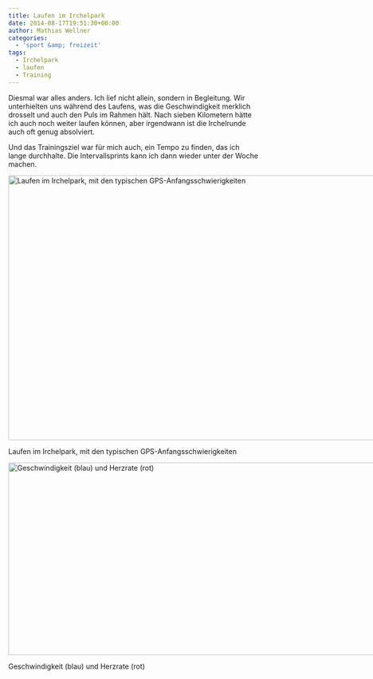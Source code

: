 ```yaml
---
title: Laufen im Irchelpark
date: 2014-08-17T19:51:30+00:00
author: Mathias Wellner
categories:
  - 'sport &amp; freizeit'
tags:
  - Irchelpark
  - laufen
  - Training
---
```

Diesmal war alles anders. Ich lief nicht allein, sondern in Begleitung. Wir unterhielten uns während des Laufens, was die Geschwindigkeit merklich drosselt und auch den Puls im Rahmen hält. Nach sieben Kilometern hätte ich auch noch weiter laufen können, aber irgendwann ist die Irchelrunde auch oft genug absolviert. 

Und das Trainingsziel war für mich auch, ein Tempo zu finden, das ich lange durchhalte. Die Intervallsprints kann ich dann wieder unter der Woche machen. 

<div id="attachment_4795" style="width: 860px" class="wp-caption aligncenter">
  <a href="/wp-uploads/2014/08/irchelpark1.jpg"><img src="/wp-uploads/2014/08/irchelpark1-1024x640.jpg" alt="Laufen im Irchelpark, mit den typischen GPS-Anfangsschwierigkeiten" width="850" height="531" class="size-large wp-image-4795" srcset="http://www.mwellner.de/wp-uploads/2014/08/irchelpark1-1024x640.jpg 1024w, http://www.mwellner.de/wp-uploads/2014/08/irchelpark1-300x187.jpg 300w, http://www.mwellner.de/wp-uploads/2014/08/irchelpark1-239x150.jpg 239w, http://www.mwellner.de/wp-uploads/2014/08/irchelpark1-150x93.jpg 150w, http://www.mwellner.de/wp-uploads/2014/08/irchelpark1.jpg 1404w" sizes="(max-width: 850px) 100vw, 850px" /></a>
  
  <p class="wp-caption-text">
    Laufen im Irchelpark, mit den typischen GPS-Anfangsschwierigkeiten
  </p>
</div>

<div id="attachment_4796" style="width: 860px" class="wp-caption aligncenter">
  <a href="/wp-uploads/2014/08/joggen1.png"><img src="/wp-uploads/2014/08/joggen1-1024x466.png" alt="Geschwindigkeit (blau) und Herzrate (rot)" width="850" height="386" class="size-large wp-image-4796" srcset="http://www.mwellner.de/wp-uploads/2014/08/joggen1-1024x466.png 1024w, http://www.mwellner.de/wp-uploads/2014/08/joggen1-300x136.png 300w, http://www.mwellner.de/wp-uploads/2014/08/joggen1-250x113.png 250w, http://www.mwellner.de/wp-uploads/2014/08/joggen1-150x68.png 150w, http://www.mwellner.de/wp-uploads/2014/08/joggen1.png 1498w" sizes="(max-width: 850px) 100vw, 850px" /></a>
  
  <p class="wp-caption-text">
    Geschwindigkeit (blau) und Herzrate (rot)
  </p>
</div>